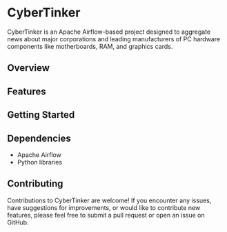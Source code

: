 # CyberTinker

CyberTinker is an Apache Airflow-based project designed to aggregate news about major corporations and leading manufacturers of PC hardware components like motherboards, RAM, and graphics cards.


## Overview

## Features

## Getting Started

## Dependencies

- Apache Airflow
- Python libraries

## Contributing

Contributions to CyberTinker are welcome! If you encounter any issues, have suggestions for improvements, or would like to contribute new features, please feel free to submit a pull request or open an issue on GitHub.
